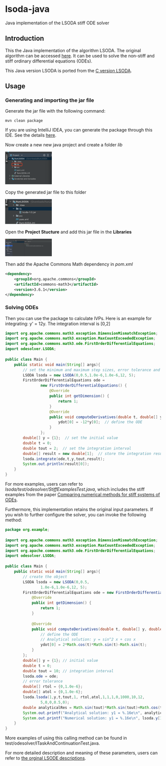 # lsoda-java
Java implementation of the LSODA stiff ODE solver

## Introduction
This the Java implementation of the algorithm LSODA. The original algorithm can be accessed [here](https://epubs.siam.org/doi/abs/10.1137/0904010).
It can be used to solve the non-stiff and stiff ordinary differential equations (ODEs).

This Java version LSODA is ported from the [C version LSODA](http://www.ccl.net/cca/software/SOURCES/C/kinetics2/lsoda-dir/index.shtml).

## Usage
### Generating and importing the jar file
Generate the jar file with the following command:

```
mvn clean package
```
If you are using IntelliJ IDEA, you can generate the package through this IDE. See the details [here](UseJarInIDEA.md).

Now create a new new java project and create a folder *lib*

<img src="./data/readme/create_lib_folder.png" width="30%" alt="">

Copy the generated jar file to this folder

<img src="./data/readme/copy_jar.png" width="30%" alt="">

Open the **Project Stucture** and add this jar file in the **Libraries**

<img src="./data/readme/add_lib.png" width="30%" alt="">

Then add the Apache Commons Math dependency in *pom.xml*

```xml
<dependency>
    <groupId>org.apache.commons</groupId>
    <artifactId>commons-math3</artifactId>
    <version>3.6.1</version>
</dependency>
```

### Solving ODEs
Then you can use the package to calculate IVPs. Here is an example for integrating:
y' = 12y. The integration interval is [0,2]

```java
import org.apache.commons.math3.exception.DimensionMismatchException;
import org.apache.commons.math3.exception.MaxCountExceededException;
import org.apache.commons.math3.ode.FirstOrderDifferentialEquations;
import odesolver.LSODA;

public class Main {
    public static void main(String[] args){
        // set the minimum and maximum step sizes, error tolerance and the maximum orders for the methods
        LSODA lsoda = new LSODA(0,0.5,1.0e-6,1.0e-6,12, 5);
        FirstOrderDifferentialEquations ode =
                new FirstOrderDifferentialEquations() {
                    @Override
                    public int getDimension() {
                        return 1;
                    }
                    @Override
                    public void computeDerivatives(double t, double[] y, double[] ydot) throws MaxCountExceededException, DimensionMismatchException {
                        ydot[0] = -12*y[0];  // define the ODE
                    }
                };
        double[] y = {1};  // set the initial value
        double t = 0;
        double tout = 2;  // set the integration interval
        double[] result = new double[1];  // store the integration result
        lsoda.integrate(ode,t,y,tout,result);
        System.out.println(result[0]);
    }
}
```

For more examples, users can refer to *lsoda/test/odesolver/StiffExamplesTest.java*, which includes the stiff examples from the paper [Comparing numerical methods for stiff systems of ODEs](https://link.springer.com/article/10.1007/BF01932994).

Furthermore, this implementation retains the original input parameters. If you wish to further configure the solver, you can invoke the following method:
```java
package org.example;

import org.apache.commons.math3.exception.DimensionMismatchException;
import org.apache.commons.math3.exception.MaxCountExceededException;
import org.apache.commons.math3.ode.FirstOrderDifferentialEquations;
import odesolver.LSODA;

public class Main {
    public static void main(String[] args){
        // create the object
        LSODA lsoda = new LSODA(0,0.5,
                1.0e-6,1.0e-6,12, 5);
        FirstOrderDifferentialEquations ode = new FirstOrderDifferentialEquations() {
            @Override
            public int getDimension() {
                return 1;
            }

            @Override
            public void computeDerivatives(double t, double[] y, double[] ydot) throws MaxCountExceededException, DimensionMismatchException {
                // define the ODE
                // Analytical solution: y = sin^2 x + cos x
                ydot[0] = 2*Math.cos(t)*Math.sin(t)-Math.sin(t);
            }
        };
        double[] y = {1}; // initial value
        double t = 0;
        double tout = 10; // integration interval
        lsoda.ode = ode;
        // error tolerance
        double[] rtol = {0,1.0e-6};
        double[] atol = {0,1.0e-6};
        lsoda.lsoda(1,y,t,tout,1, rtol,atol,1,1,1,0,1000,10,12,
                5,0,0,0.5,0);
        double analyticalRes = Math.sin(tout)*Math.sin(tout)+Math.cos(tout); // analytical solution
        System.out.printf("Analytical solution: y1 = %.16e\n", analyticalRes);
        System.out.printf("Numerical solution: y1 = %.16e\n", lsoda.y[1]);
    }
}
```
More examples of using this calling method can be found in test/odesolver/ITaskAndContinuationTest.java.

For more detailed description and meaning of these parameters, users can refer to [the orginal LSODE descriptions](https://ntrs.nasa.gov/citations/19940030753).